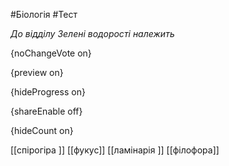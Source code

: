 #Біологія #Тест

*До відділу Зелені водорості належить*

{noChangeVote on}

{preview on}

{hideProgress on}

{shareEnable off}

{hideCount on}

[[спірогіра ]]
[[фукус]]
[[ламінарія ]]
[[філофора]]
